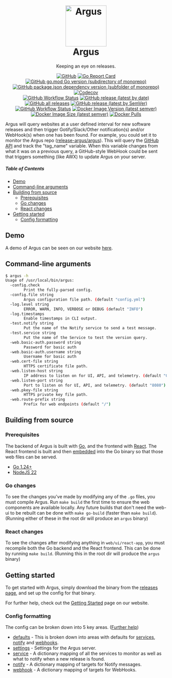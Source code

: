 <h1 align="center" style="border-bottom: none">
    <a href="//release-argus.io" target="_blank"><img alt="Argus" src="/web/ui/react-app/public/favicon.svg" height=128></a><br>Argus
</h1>

<div align="center">

  Keeping an eye on releases.

  [![GitHub](https://img.shields.io/github/license/release-argus/argus)](https://github.com/release-argus/Argus/blob/master/LICENSE)
  [![Go Report Card](https://goreportcard.com/badge/github.com/release-argus/Argus)](https://goreportcard.com/report/github.com/release-argus/Argus)
  [![GitHub go.mod Go version (subdirectory of monorepo)](https://img.shields.io/github/go-mod/go-version/release-argus/argus?filename=go.mod)](https://go.dev/dl/)
  [![GitHub package.json dependency version (subfolder of monorepo)](https://img.shields.io/github/package-json/dependency-version/release-argus/argus/react?filename=web%2Fui%2Freact-app%2Fpackage.json)](https://reactjs.org/)
  [![Codecov](https://img.shields.io/codecov/c/github/release-argus/argus)](https://app.codecov.io/gh/release-argus/Argus)
  <br>
  [![GitHub Workflow Status](https://img.shields.io/github/actions/workflow/status/release-argus/Argus/build-binary.yml)](https://github.com/release-argus/Argus/actions/workflows/build-binary.yml)
  [![GitHub release (latest by date)](https://img.shields.io/github/v/release/release-argus/argus)](https://github.com/release-argus/Argus/releases)
  [![GitHub all releases](https://img.shields.io/github/downloads/release-argus/argus/total)](https://github.com/release-argus/Argus/releases)
  [![GitHub release (latest by SemVer)](https://img.shields.io/github/downloads/release-argus/argus/latest/total)](https://github.com/release-argus/Argus/releases/latest)
  <br>
  [![GitHub Workflow Status](https://img.shields.io/github/actions/workflow/status/release-argus/Argus/build-docker.yml)](https://github.com/release-argus/Argus/actions/workflows/build-docker.yml)
  [![Docker Image Version (latest semver)](https://img.shields.io/docker/v/releaseargus/argus?sort=semver)](https://hub.docker.com/r/releaseargus/argus/tags)
  [![Docker Image Size (latest semver)](https://img.shields.io/docker/image-size/releaseargus/argus?sort=semver)](https://hub.docker.com/r/releaseargus/argus/tags)
  [![Docker Pulls](https://img.shields.io/docker/pulls/releaseargus/argus)](https://hub.docker.com/r/releaseargus/argus)

</div>

Argus will query websites at a user defined interval for new software releases and then trigger Gotify/Slack/Other notification(s) and/or WebHook(s) when one has been found.
For example, you could set it to monitor the Argus repo ([release-argus/argus](https://github.com/release-argus/Argus)). This will query the [GitHub API](https://api.github.com/repos/release-argus/argus/releases) and track the "tag_name" variable. When this variable changes from what it was on a previous query, a GitHub-style WebHook could be sent that triggers something (like AWX) to update Argus on your server.

##### Table of Contents

- [Demo](#demo)
- [Command-line arguments](#command-line-arguments)
- [Building from source](#building-from-source)
  - [Prerequisites](#prerequisites)
  - [Go changes](#go-changes)
  - [React changes](#react-changes)
- [Getting started](#config-formatting)
  - [Config formatting](#getting-started)

## Demo

A demo of Argus can be seen on our website [here](https://release-argus.io/demo).

## Command-line arguments

```bash
$ argus -h
Usage of /usr/local/bin/argus:
  -config.check
        Print the fully-parsed config.
  -config.file string
        Argus configuration file path. (default "config.yml")
  -log.level string
        ERROR, WARN, INFO, VERBOSE or DEBUG (default "INFO")
  -log.timestamps
        Enable timestamps in CLI output.
  -test.notify string
        Put the name of the Notify service to send a test message.
  -test.service string
        Put the name of the Service to test the version query.
  -web.basic-auth.password string
        Password for basic auth
  -web.basic-auth.username string
        Username for basic auth
  -web.cert-file string
        HTTPS certificate file path.
  -web.listen-host string
        IP address to listen on for UI, API, and telemetry. (default "0.0.0.0")
  -web.listen-port string
        Port to listen on for UI, API, and telemetry. (default "8080")
  -web.pkey-file string
        HTTPS private key file path.
  -web.route-prefix string
        Prefix for web endpoints (default "/")
```

## Building from source

### Prerequisites

The backend of Argus is built with [Go](https://go.dev/), and the frontend with [React](https://reactjs.org/). The React frontend is built and then [embedded](https://pkg.go.dev/embed) into the Go binary so that those web files can be served.

- [Go 1.24+](https://go.dev/dl/)
- [NodeJS 22](https://nodejs.org/en/download/)

### Go changes

To see the changes you've made by modifying any of the `.go` files, you must compile Argus. Run `make build` the first time to ensure the web components are available locally. Any future builds that don't need the web-ui to be rebuilt can be done with `make go-build` (faster than `make build`). (Running either of these in the root dir will produce an `argus` binary)

### React changes

To see the changes after modifying anything in `web/ui/react-app`, you must recompile both the Go backend and the React frontend. This can be done by running `make build`. (Running this in the root dir will produce the `argus` binary)

## Getting started

To get started with Argus, simply download the binary from the [releases page](https://github.com/release-argus/Argus/releases), and set up the config for that binary.

For further help, check out the [Getting Started](https://release-argus.io/docs/getting-started/) page on our website.

### Config formatting

The config can be broken down into 5 key areas. ([Further help](https://release-argus.io/docs/config/))

- [defaults](https://release-argus.io/docs/config/defaults/) - This is broken down into areas with defaults for [services](https://release-argus.io/docs/config/defaults/#service-portion), [notify](https://release-argus.io/docs/config/defaults/#notify-portion) and [webhooks](https://release-argus.io/docs/config/defaults/#webhook-portion).
- [settings](https://release-argus.io/docs/config/settings/) - Settings for the Argus server.
- [service](https://release-argus.io/docs/config/service/) - A dictionary mapping of all the services to monitor as well as what to notify when a new release is found.
- [notify](https://release-argus.io/docs/config/notify/) - A dictionary mapping of targets for Notify messages.
- [webhook](https://release-argus.io/docs/config/webhook/) - A dictionary mapping of targets for WebHooks.
